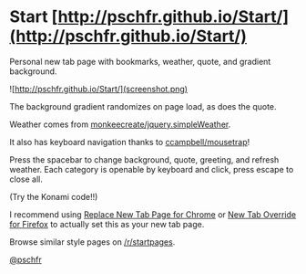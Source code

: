 # Start [http://pschfr.github.io/Start/](http://pschfr.github.io/Start/)
Personal new tab page with bookmarks, weather, quote, and gradient background.

![http://pschfr.github.io/Start/](screenshot.png)

The background gradient randomizes on page load, as does the quote.

Weather comes from [monkeecreate/jquery.simpleWeather](https://github.com/monkeecreate/jquery.simpleWeather).

It also has keyboard navigation thanks to [ccampbell/mousetrap](https://github.com/ccampbell/mousetrap)!

Press the spacebar to change background, quote, greeting, and refresh weather. Each category is openable by keyboard and click, press escape to close all.

(Try the Konami code!!)

I recommend using [Replace New Tab Page for Chrome](https://chrome.google.com/webstore/detail/replace-new-tab-page/cnkhddihkmmiiclaipbaaelfojkmlkja) or [New Tab Override for Firefox](https://addons.mozilla.org/en-US/firefox/addon/new-tab-override/) to actually set this as your new tab page.

Browse similar style pages on [/r/startpages](https://reddit.com/r/startpages).

[@pschfr](http://twitter.com/pschfr)
